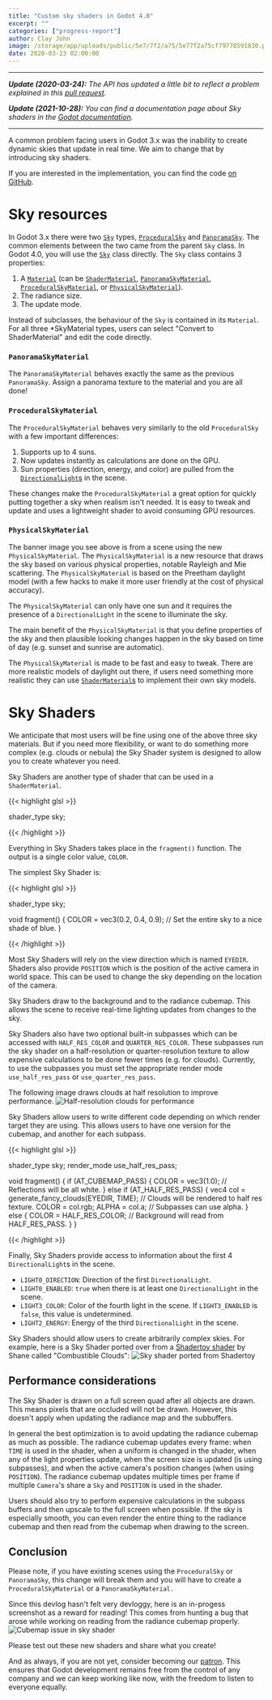 ```yaml
---
title: "Custom sky shaders in Godot 4.0"
excerpt: ""
categories: ["progress-report"]
author: Clay John
image: /storage/app/uploads/public/5e7/7f2/a75/5e77f2a75cf79778591830.png
date: 2020-03-23 02:00:00
---
```


___

***Update (2020-03-24):** The API has updated a little bit to reflect a problem explained in this [pull request](https://github.com/godotengine/godot/pull/37268).*

***Update (2021-10-28):** You can find a documentation page about Sky shaders in the [Godot documentation](https://docs.godotengine.org/en/latest/tutorials/shaders/shader_reference/sky_shader.html).*

___

A common problem facing users in Godot 3.x was the inability to create dynamic skies that update in real time. We aim to change that by introducing sky shaders.

If you are interested in the implementation, you can find the code [on GitHub](https://github.com/godotengine/godot/pull/37179).

# Sky resources

In Godot 3.x there were two [`Sky`](https://docs.godotengine.org/en/3.2/classes/class_sky.html) types, [`ProceduralSky`](https://docs.godotengine.org/en/3.2/classes/class_proceduralsky.html) and [`PanoramaSky`](https://docs.godotengine.org/en/3.2/classes/class_panoramasky.html). The common elements between the two came from the parent `Sky` class. In Godot 4.0, you will use the [`Sky`](https://docs.godotengine.org/en/latest/classes/class_sky.html) class directly. The `Sky` class contains 3 properties:
1. A [`Material`](https://docs.godotengine.org/en/latest/classes/class_material.html) (can be [`ShaderMaterial`](https://docs.godotengine.org/en/latest/classes/class_shadermaterial.html), [`PanoramaSkyMaterial`](https://docs.godotengine.org/en/latest/classes/class_panoramaskymaterial.html), [`ProceduralSkyMaterial`](https://docs.godotengine.org/en/latest/classes/class_proceduralskymaterial.html), or [`PhysicalSkyMaterial`](https://docs.godotengine.org/en/latest/classes/class_physicalskymaterial.html)).
2. The radiance size.
3. The update mode.

Instead of subclasses, the behaviour of the `Sky` is contained in its `Material`. For all three \*SkyMaterial types, users can select "Convert to ShaderMaterial" and edit the code directly.

### `PanoramaSkyMaterial`

The `PanoramaSkyMaterial` behaves exactly the same as the previous `PanoramaSky`. Assign a panorama texture to the material and you are all done!

### `ProceduralSkyMaterial`

The `ProceduralSkyMaterial` behaves very similarly to the old `ProceduralSky` with a few important differences:
1. Supports up to 4 suns.
2. Now updates instantly as calculations are done on the GPU.
3. Sun properties (direction, energy, and color) are pulled from the [`DirectionalLight`s](https://docs.godotengine.org/en/latest/classes/class_directionallight.html) in the scene.

These changes make the `ProceduralSkyMaterial` a great option for quickly putting together a sky when realism isn't needed. It is easy to tweak and update and uses a lightweight shader to avoid consuming GPU resources.

### `PhysicalSkyMaterial`

The banner image you see above is from a scene using the new `PhysicalSkyMaterial`. The `PhysicalSkyMaterial` is a new resource that draws the sky based on various physical properties, notable Rayleigh and Mie scattering. The `PhysicalSkyMaterial` is based on the Preetham daylight model (with a few hacks to make it more user friendly at the cost of physical accuracy).

The `PhysicalSkyMaterial` can only have one sun and it requires the presence of a `DirectionalLight` in the scene to illuminate the sky.

The main benefit of the `PhysicalSkyMaterial` is that you define properties of the sky and then plausible looking changes happen in the sky based on time of day (e.g. sunset and sunrise are automatic).

The `PhysicalSkyMaterial` is made to be fast and easy to tweak. There are more realistic models of daylight out there, if users need something more realistic they can use [`ShaderMaterial`s](https://docs.godotengine.org/en/latest/classes/class_shadermaterial.html) to implement their own sky models.

# Sky Shaders

We anticipate that most users will be fine using one of the above three sky materials. But if you need more flexibility, or want to do something more complex (e.g. clouds or nebula) the Sky Shader system is designed to allow you to create whatever you need.

Sky Shaders are another type of shader that can be used in a `ShaderMaterial`.

{{< highlight glsl >}}

shader_type sky;

{{< /highlight >}}

Everything in Sky Shaders takes place in the `fragment()` function. The output is a single color value, `COLOR`.

The simplest Sky Shader is:

{{< highlight glsl >}}

shader_type sky;

void fragment() {
    COLOR = vec3(0.2, 0.4, 0.9); // Set the entire sky to a nice shade of blue.
}

{{< /highlight >}}

Most Sky Shaders will rely on the view direction which is named `EYEDIR`. Shaders also provide `POSITION` which is the position of the active camera in world space. This can be used to change the sky depending on the location of the camera.

Sky Shaders draw to the background and to the radiance cubemap. This allows the scene to receive real-time lighting updates from changes to the sky.

Sky Shaders also have two optional built-in subpasses which can be accessed with `HALF_RES_COLOR` and `QUARTER_RES_COLOR`. These subpasses run the sky shader on a half-resolution or quarter-resolution texture to allow expensive calculations to be done fewer times (e.g. for clouds). Currently, to use the subpasses you must set the appropriate render mode `use_half_res_pass` or `use_quarter_res_pass`.

The following image draws clouds at half resolution to improve performance.
![Half-resolution clouds for performance](/storage/app/media/4.0/Sky-Shaders/Godot4-sky-shaders-clouds.png)

Sky Shaders allow users to write different code depending on which render target they are using. This allows users to have one version for the cubemap, and another for each subpass.

{{< highlight glsl >}}

shader_type sky;
render_mode use_half_res_pass;

void fragment() {
    if (AT_CUBEMAP_PASS) {
        COLOR = vec3(1.0); // Reflections will be all white.
    } else if (AT_HALF_RES_PASS) {
        vec4 col = generate_fancy_clouds(EYEDIR, TIME); // Clouds will be rendered to half res texture.
        COLOR = col.rgb;
        ALPHA = col.a; // Subpasses can use alpha.
    } else {
        COLOR = HALF_RES_COLOR; // Background will read from HALF_RES_PASS.
    }
}

{{< /highlight >}}

Finally, Sky Shaders provide access to information about the first 4 `DirectionalLight`s in the scene.
* `LIGHT0_DIRECTION`: Direction of the first `DirectionalLight`.
* `LIGHT0_ENABLED`: `true` when there is at least one `DirectionalLight` in the scene.
* `LIGHT3_COLOR`: Color of the fourth light in the scene. If `LIGHT3_ENABLED` is `false`, this value is undetermined.
* `LIGHT2_ENERGY`: Energy of the third `DirectionalLight` in the scene.

Sky Shaders should allow users to create arbitrarily complex skies. For example, here is a Sky Shader ported over from a [Shadertoy shader](https://www.shadertoy.com/view/MscXRH) by Shane called "Combustible Clouds":
![Sky shader ported from Shadertoy](/storage/app/media/4.0/Sky-Shaders/Godot4-sky-shaders-nebula.png)


## Performance considerations

The Sky Shader is drawn on a full screen quad after all objects are drawn. This means pixels that are occluded will not be drawn. However, this doesn't apply when updating the radiance map and the subbuffers.

In general the best optimization is to avoid updating the radiance cubemap as much as possible. The radiance cubemap updates every frame: when `TIME` is used in the shader, when a uniform is changed in the shader, when any of the light properties update, when the screen size is updated (is using subpasses), and when the active camera's position changes (when using `POSITION`). The radiance cubemap updates multiple times per frame if multiple `Camera`'s share a `Sky` and `POSITION` is used in the shader.

Users should also try to perform expensive calculations in the subpass buffers and then upscale to the full screen when possible. If the sky is especially smooth, you can even render the entire thing to the radiance cubemap and then read from the cubemap when drawing to the screen.

## Conclusion

Please note, if you have existing scenes using the `ProceduralSky` or `PanoramaSky`, this change will break them and you will have to create a `ProceduralSkyMaterial` or a `PanoramaSkyMaterial.`

Since this devlog hasn't felt very devloggy, here is an in-progess screenshot as a reward for reading! This comes from hunting a bug that arose while working on reading from the radiance cubemap properly.
![Cubemap issue in sky shader](/storage/app/media/4.0/Sky-Shaders/Godot4-sky-shaders-cubemap.png)

Please test out these new shaders and share what you create!

And as always, if you are not yet, consider becoming our [patron](https://www.patreon.com/godotengine). This ensures that Godot development remains free from the control of any company and we can keep working like now, with the freedom to listen to everyone equally.
